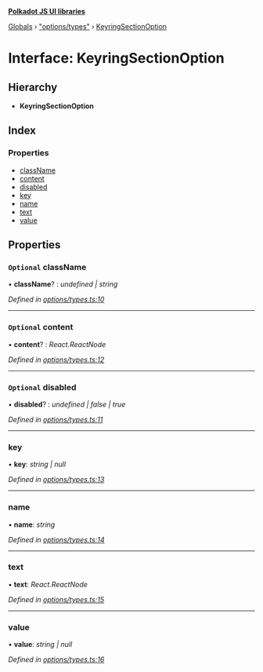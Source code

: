 **[Polkadot JS UI libraries](../README.md)**

[Globals](../globals.md) › [&quot;options/types&quot;](../modules/_options_types_.md) › [KeyringSectionOption](_options_types_.keyringsectionoption.md)

# Interface: KeyringSectionOption

## Hierarchy

* **KeyringSectionOption**

## Index

### Properties

* [className](_options_types_.keyringsectionoption.md#optional-classname)
* [content](_options_types_.keyringsectionoption.md#optional-content)
* [disabled](_options_types_.keyringsectionoption.md#optional-disabled)
* [key](_options_types_.keyringsectionoption.md#key)
* [name](_options_types_.keyringsectionoption.md#name)
* [text](_options_types_.keyringsectionoption.md#text)
* [value](_options_types_.keyringsectionoption.md#value)

## Properties

### `Optional` className

• **className**? : *undefined | string*

*Defined in [options/types.ts:10](https://github.com/polkadot-js/ui/blob/d0ef98b/packages/ui-keyring/src/options/types.ts#L10)*

___

### `Optional` content

• **content**? : *React.ReactNode*

*Defined in [options/types.ts:12](https://github.com/polkadot-js/ui/blob/d0ef98b/packages/ui-keyring/src/options/types.ts#L12)*

___

### `Optional` disabled

• **disabled**? : *undefined | false | true*

*Defined in [options/types.ts:11](https://github.com/polkadot-js/ui/blob/d0ef98b/packages/ui-keyring/src/options/types.ts#L11)*

___

###  key

• **key**: *string | null*

*Defined in [options/types.ts:13](https://github.com/polkadot-js/ui/blob/d0ef98b/packages/ui-keyring/src/options/types.ts#L13)*

___

###  name

• **name**: *string*

*Defined in [options/types.ts:14](https://github.com/polkadot-js/ui/blob/d0ef98b/packages/ui-keyring/src/options/types.ts#L14)*

___

###  text

• **text**: *React.ReactNode*

*Defined in [options/types.ts:15](https://github.com/polkadot-js/ui/blob/d0ef98b/packages/ui-keyring/src/options/types.ts#L15)*

___

###  value

• **value**: *string | null*

*Defined in [options/types.ts:16](https://github.com/polkadot-js/ui/blob/d0ef98b/packages/ui-keyring/src/options/types.ts#L16)*